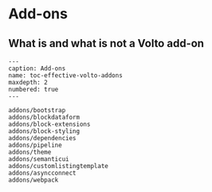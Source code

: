 # Add-ons

## What is and what is not a Volto add-on

```{toctree}
---
caption: Add-ons
name: toc-effective-volto-addons
maxdepth: 2
numbered: true
---

addons/bootstrap
addons/blockdataform
addons/block-extensions
addons/block-styling
addons/dependencies
addons/pipeline
addons/theme
addons/semanticui
addons/customlistingtemplate
addons/asyncconnect
addons/webpack
```

